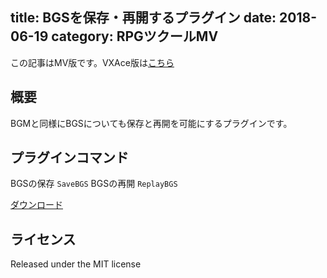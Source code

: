 title: BGSを保存・再開するプラグイン
date: 2018-06-19
category: RPGツクールMV
---

この記事はMV版です。VXAce版は[こちら](/rpgmaker/2018-08-05-save-bgs-vxace)

## 概要

BGMと同様にBGSについても保存と再開を可能にするプラグインです。

## プラグインコマンド

BGSの保存  `SaveBGS`
BGSの再開  `ReplayBGS`

[ダウンロード](https://raw.githubusercontent.com/kido0617/rpgmakerMV-plugin/master/SaveBGS/SaveBGS.js)

## ライセンス

Released under the MIT license
